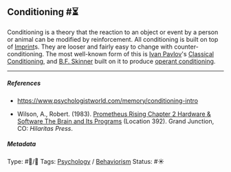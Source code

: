 ## Conditioning  #⏳

Conditioning is a theory that the reaction to an object or event by a person or animal can be modified by reinforcement. All conditioning is built on top of [Imprint](Imprint.md)s. They are looser and fairly easy to change with counter-conditioning. The most well-known form of this is [Ivan Pavlov]()'s [Classical Conditioning](Classical%20conditioning.md), and [B.F. Skinner]() built on it to produce [operant conditioning](Operant%20conditioning.md).

---

##### References

* https://www.psychologistworld.com/memory/conditioning-intro

* Wilson, A., Robert. (1983). [Prometheus Rising Chapter 2 Hardware & Software The Brain and Its Programs](Prometheus%20Rising%20Chapter%202%20Hardware%20&%20Software%20The%20Brain%20and%20Its%20Programs.md) (Location 392). Grand Junction, CO: *Hilaritas Press*.

##### Metadata

Type: #🔵/🔵 
Tags: [Psychology](Psychology.md) / [Behaviorism]() 
Status: #☀️ 
